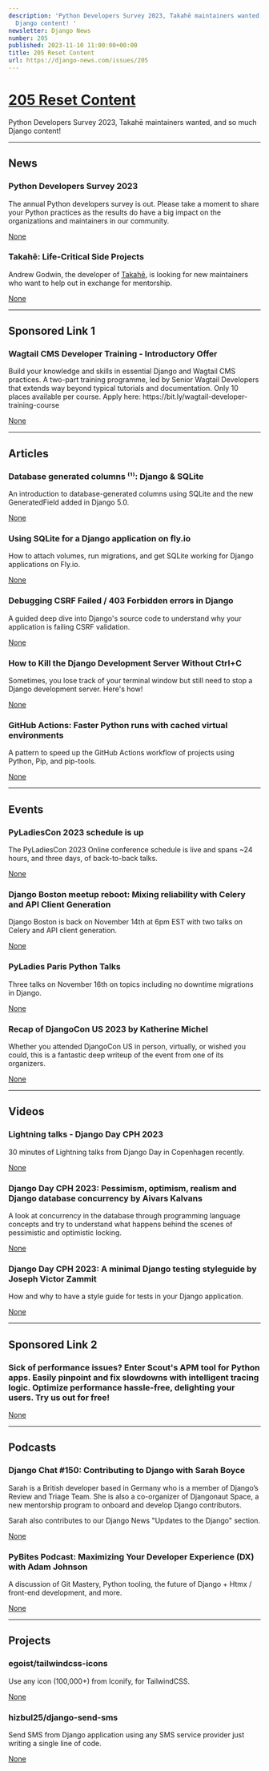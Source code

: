 ```yaml
---
description: 'Python Developers Survey 2023, Takahē maintainers wanted, and so much
  Django content! '
newsletter: Django News
number: 205
published: 2023-11-10 11:00:00+00:00
title: 205 Reset Content
url: https://django-news.com/issues/205
---
```


# [205 Reset Content](https://django-news.com/issues/205)

Python Developers Survey 2023, Takahē maintainers wanted, and so much Django content! 

  ----

  ## News

  ### Python Developers Survey 2023

  <p>The annual Python developers survey is out. Please take a moment to share your Python practices as the results do have a big impact on the organizations and maintainers in our community.</p>

  [None](None)

  ### Takahē: Life-Critical Side Projects

  <p>Andrew Godwin, the developer of <a href="https://cur.at/vbds7hR">Takahē</a>, is looking for new maintainers who want to help out in exchange for mentorship.</p>

  [None](None)

  ----

  ## Sponsored Link 1

  ### Wagtail CMS Developer Training - Introductory Offer

  <p>Build your knowledge and skills in essential Django and Wagtail CMS practices. A two-part training programme, led by Senior Wagtail Developers that extends way beyond typical tutorials and documentation. Only 10 places available per course.
Apply here: https://bit.ly/wagtail-developer-training-course</p>

  [None](None)

  ----

  ## Articles

  ### Database generated columns ⁽¹⁾: Django & SQLite

  <p>An introduction to database-generated columns using SQLite and the new GeneratedField added in Django 5.0.</p>

  [None](None)

  ### Using SQLite for a Django application on fly.io

  <p>How to attach volumes, run migrations, and get SQLite working for Django applications on Fly.io.</p>

  [None](None)

  ### Debugging CSRF Failed / 403 Forbidden errors in Django

  <p>A guided deep dive into Django's source code to understand why your application is failing CSRF validation.</p>

  [None](None)

  ### How to Kill the Django Development Server Without Ctrl+C

  <p>Sometimes, you lose track of your terminal window but still need to stop a Django development server. Here's how!</p>

  [None](None)

  ### GitHub Actions: Faster Python runs with cached virtual environments

  <p>A pattern to speed up the GitHub Actions workflow of projects using Python, Pip, and pip-tools.</p>

  [None](None)

  ----

  ## Events

  ### PyLadiesCon 2023 schedule is up

  <p>The PyLadiesCon 2023 Online conference schedule is live and spans ~24 hours, and three days, of back-to-back talks.</p>

  [None](None)

  ### Django Boston meetup reboot: Mixing reliability with Celery and API Client Generation

  <p>Django Boston is back on November 14th at 6pm EST with two talks on Celery and API client generation.</p>

  [None](None)

  ### PyLadies Paris Python Talks

  <p>Three talks on November 16th on topics including no downtime migrations in Django.</p>

  [None](None)

  ### Recap of DjangoCon US 2023 by Katherine Michel

  <p>Whether you attended DjangoCon US in person, virtually, or wished you could, this is a fantastic deep writeup of the event from one of its organizers.</p>

  [None](None)

  ----

  ## Videos

  ### Lightning talks - Django Day CPH 2023

  <p>30 minutes of Lightning talks from Django Day in Copenhagen recently.</p>

  [None](None)

  ### Django Day CPH 2023: Pessimism, optimism, realism and Django database concurrency by Aivars Kalvans 

  <p>A look at concurrency in the database through programming language concepts and try to understand what happens behind the scenes of pessimistic and optimistic locking.</p>

  [None](None)

  ### Django Day CPH 2023: A minimal Django testing styleguide by Joseph Victor Zammit 

  <p>How and why to have a style guide for tests in your Django application.</p>

  [None](None)

  ----

  ## Sponsored Link 2

  ### Sick of performance issues? Enter Scout's APM tool for Python apps. Easily pinpoint and fix slowdowns with intelligent tracing logic. Optimize performance hassle-free, delighting your users. Try us out for free!

  

  [None](None)

  ----

  ## Podcasts

  ### Django Chat #150: Contributing to Django with Sarah Boyce

  <p>Sarah is a British developer based in Germany who is a member of Django’s Review and Triage Team. She is also a co-organizer of Djangonaut Space, a new mentorship program to onboard and develop Django contributors.</p>

<p>Sarah also contributes to our Django News "Updates to the Django" section.</p>

  [None](None)

  ### PyBites Podcast: Maximizing Your Developer Experience (DX) with Adam Johnson 

  <p>A discussion of Git Mastery, Python tooling, the future of Django + Htmx / front-end development, and more.</p>

  [None](None)

  ----

  ## Projects

  ### egoist/tailwindcss-icons

  <p>Use any icon (100,000+) from Iconify, for TailwindCSS.</p>

  [None](None)

  ### hizbul25/django-send-sms

  <p>Send SMS from Django application using any SMS service provider just writing a single line of code.</p>

  [None](None)